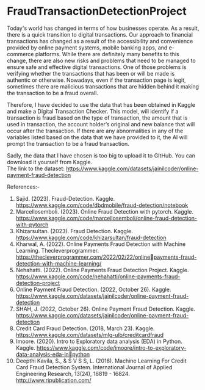 # FraudTransactionDetectionProject

Today's world has changed in terms of how businesses operate. As a result, 
there is a quick transition to digital transactions. Our approach to financial 
transactions has changed as a result of the accessibility and convenience provided by 
online payment systems, mobile banking apps, and e-commerce platforms. While 
there are definitely many benefits to this change, there are also new risks and 
problems that need to be managed to ensure safe and effective digital transactions. 
One of those problems is verifying whether the transactions that has been or will be 
made is authentic or otherwise. Nowadays, even if the transaction page is legit, 
sometimes there are malicious transactions that are hidden behind it making the 
transaction to be a fraud overall.

Therefore, I have decided to use the data that has been obtained 
in Kaggle and make a Digital Transaction Checker. This model, will identify if a 
transaction is fraud based on the type of transaction, the amount that is used in 
transaction, the account holder’s original and new balance that will occur after the 
transaction. If there are any abnormalities in any of the variables listed based on the 
data that we have provided to it, the AI will prompt the transaction to be a fraud 
transaction.

Sadly, the data that I have chosen is too big to upload it to GItHub. You can download it yourself from Kaggle.  
The link to the dataset: https://www.kaggle.com/datasets/jainilcoder/online-payment-fraud-detection

References:-

1. Sajid. (2023). Fraud-Detection. Kaggle. 
https://www.kaggle.com/code/dbdmobile/fraud-detection/notebook
2. Marcellosemboli. (2023). Online Fraud Detection with pytorch. Kaggle. 
https://www.kaggle.com/code/marcellosemboli/online-fraud-detection-with-pytorch
3. Khizarsultan. (2023). Fraud Detection. Kaggle. 
https://www.kaggle.com/code/khizarsultan/fraud-detection
4. Kharwal, A. (2022). Online Payments Fraud Detection with Machine Learning. 
Thecleverprogrammer. https://thecleverprogrammer.com/2022/02/22/onlinepayments-fraud-detection-with-machine-learning/
5. Nehahatti. (2022). Online Payments Fraud Detection Project. Kaggle. 
https://www.kaggle.com/code/nehahatti/online-payments-fraud-detection-project
6. Online Payment Fraud Detection. (2022, October 26). Kaggle. 
https://www.kaggle.com/datasets/jainilcoder/online-payment-fraud-detection
7. SHAH, J. (2022, October 26). Online Payment Fraud Detection. Kaggle. 
https://www.kaggle.com/datasets/jainilcoder/online-payment-fraud-detection
8. Credit Card Fraud Detection. (2018, March 23). Kaggle. 
https://www.kaggle.com/datasets/mlg-ulb/creditcardfraud
9. Imoore. (2020). Intro to Exploratory data analysis (EDA) in Python. Kaggle. 
https://www.kaggle.com/code/imoore/intro-to-exploratory-data-analysis-eda-inpython
10. Deepthi Kavila, S., & S V S S, L. (2018). Machine Learning For Credit Card Fraud 
Detection System. International Journal of Applied Engineering Research, 13(24), 
16819 - 16824. http://www.ripublication.com/
